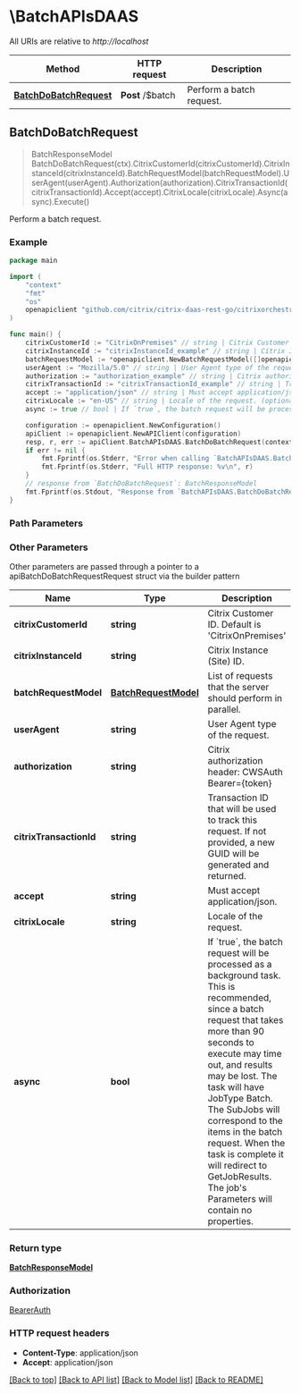 # \BatchAPIsDAAS

All URIs are relative to *http://localhost*

Method | HTTP request | Description
------------- | ------------- | -------------
[**BatchDoBatchRequest**](BatchAPIsDAAS.md#BatchDoBatchRequest) | **Post** /$batch | Perform a batch request.



## BatchDoBatchRequest

> BatchResponseModel BatchDoBatchRequest(ctx).CitrixCustomerId(citrixCustomerId).CitrixInstanceId(citrixInstanceId).BatchRequestModel(batchRequestModel).UserAgent(userAgent).Authorization(authorization).CitrixTransactionId(citrixTransactionId).Accept(accept).CitrixLocale(citrixLocale).Async(async).Execute()

Perform a batch request.



### Example

```go
package main

import (
    "context"
    "fmt"
    "os"
    openapiclient "github.com/citrix/citrix-daas-rest-go/citrixorchestration"
)

func main() {
    citrixCustomerId := "CitrixOnPremises" // string | Citrix Customer ID. Default is 'CitrixOnPremises'
    citrixInstanceId := "citrixInstanceId_example" // string | Citrix Instance (Site) ID.
    batchRequestModel := *openapiclient.NewBatchRequestModel([]openapiclient.BatchRequestItemModel{*openapiclient.NewBatchRequestItemModel("For example, 0", "For example, /techpreview/me")}) // BatchRequestModel | List of requests that the server should perform in parallel.
    userAgent := "Mozilla/5.0" // string | User Agent type of the request. (optional)
    authorization := "authorization_example" // string | Citrix authorization header: CWSAuth Bearer={token} (optional)
    citrixTransactionId := "citrixTransactionId_example" // string | Transaction ID that will be used to track this request. If not provided, a new GUID will be generated and returned. (optional)
    accept := "application/json" // string | Must accept application/json. (optional)
    citrixLocale := "en-US" // string | Locale of the request. (optional)
    async := true // bool | If `true`, the batch request will be processed as a background task. This is recommended, since a batch request that takes more than 90 seconds to execute may time out, and results may be lost. The task will have JobType Batch. The SubJobs will correspond to the items in the batch request. When the task is complete it will redirect to GetJobResults. The job's Parameters will contain no properties.              (optional) (default to false)

    configuration := openapiclient.NewConfiguration()
    apiClient := openapiclient.NewAPIClient(configuration)
    resp, r, err := apiClient.BatchAPIsDAAS.BatchDoBatchRequest(context.Background()).CitrixCustomerId(citrixCustomerId).CitrixInstanceId(citrixInstanceId).BatchRequestModel(batchRequestModel).UserAgent(userAgent).Authorization(authorization).CitrixTransactionId(citrixTransactionId).Accept(accept).CitrixLocale(citrixLocale).Async(async).Execute()
    if err != nil {
        fmt.Fprintf(os.Stderr, "Error when calling `BatchAPIsDAAS.BatchDoBatchRequest``: %v\n", err)
        fmt.Fprintf(os.Stderr, "Full HTTP response: %v\n", r)
    }
    // response from `BatchDoBatchRequest`: BatchResponseModel
    fmt.Fprintf(os.Stdout, "Response from `BatchAPIsDAAS.BatchDoBatchRequest`: %v\n", resp)
}
```

### Path Parameters



### Other Parameters

Other parameters are passed through a pointer to a apiBatchDoBatchRequestRequest struct via the builder pattern


Name | Type | Description  | Notes
------------- | ------------- | ------------- | -------------
 **citrixCustomerId** | **string** | Citrix Customer ID. Default is &#39;CitrixOnPremises&#39; | 
 **citrixInstanceId** | **string** | Citrix Instance (Site) ID. | 
 **batchRequestModel** | [**BatchRequestModel**](BatchRequestModel.md) | List of requests that the server should perform in parallel. | 
 **userAgent** | **string** | User Agent type of the request. | 
 **authorization** | **string** | Citrix authorization header: CWSAuth Bearer&#x3D;{token} | 
 **citrixTransactionId** | **string** | Transaction ID that will be used to track this request. If not provided, a new GUID will be generated and returned. | 
 **accept** | **string** | Must accept application/json. | 
 **citrixLocale** | **string** | Locale of the request. | 
 **async** | **bool** | If &#x60;true&#x60;, the batch request will be processed as a background task. This is recommended, since a batch request that takes more than 90 seconds to execute may time out, and results may be lost. The task will have JobType Batch. The SubJobs will correspond to the items in the batch request. When the task is complete it will redirect to GetJobResults. The job&#39;s Parameters will contain no properties.              | [default to false]

### Return type

[**BatchResponseModel**](BatchResponseModel.md)

### Authorization

[BearerAuth](../README.md#BearerAuth)

### HTTP request headers

- **Content-Type**: application/json
- **Accept**: application/json

[[Back to top]](#) [[Back to API list]](../README.md#documentation-for-api-endpoints)
[[Back to Model list]](../README.md#documentation-for-models)
[[Back to README]](../README.md)

